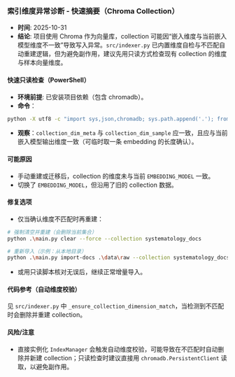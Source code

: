 ### 索引维度异常诊断 - 快速摘要（Chroma Collection）

- **时间**: 2025-10-31
- **结论**: 项目使用 Chroma 作为向量库，collection 可能因“嵌入维度与当前嵌入模型维度不一致”导致写入异常。`src/indexer.py` 已内置维度自检与不匹配自动重建逻辑，但为避免副作用，建议先用只读方式检查现有 collection 的维度与样本向量维度。

#### 快速只读检查（PowerShell）
- **环境前提**: 已安装项目依赖（包含 chromadb）。
- **命令**：
```bash
python -X utf8 -c "import sys,json,chromadb; sys.path.append('.'); from src.config import config; c=chromadb.PersistentClient(path=str(config.VECTOR_STORE_PATH)); col=c.get_or_create_collection(name=config.CHROMA_COLLECTION_NAME); md=getattr(col,'metadata',None); s=col.peek(limit=1); out={'vector_store_path':str(config.VECTOR_STORE_PATH),'collection':config.CHROMA_COLLECTION_NAME,'count':col.count(),'collection_dim_meta':(md.get('embedding_dimension') if md else None),'collection_dim_sample':(len(s['embeddings'][0]) if s and 'embeddings' in s and s['embeddings'] else None)}; print(json.dumps(out, ensure_ascii=False))"
```
- **观察**：`collection_dim_meta` 与 `collection_dim_sample` 应一致，且应与当前嵌入模型输出维度一致（可临时取一条 embedding 的长度确认）。

#### 可能原因
- 手动重建或迁移后，collection 的维度未与当前 `EMBEDDING_MODEL` 一致。
- 切换了 `EMBEDDING_MODEL`，但沿用了旧的 collection 数据。

#### 修复选项
- 仅当确认维度不匹配时再重建：
```bash
# 强制清空并重建（会删除当前集合）
python .\main.py clear --force --collection systematology_docs

# 重新导入（示例：从本地目录）
python .\main.py import-docs .\data\raw --collection systematology_docs --recursive
```
- 或用只读脚本核对无误后，继续正常增量导入。

#### 代码参考（自动维度校验）
见 `src/indexer.py` 中 `_ensure_collection_dimension_match`，当检测到不匹配时会删除并重建 collection。

#### 风险/注意
- 直接实例化 `IndexManager` 会触发自动维度校验，可能导致在不匹配时自动删除并新建 collection；只读检查时建议直接用 `chromadb.PersistentClient` 读取，以避免副作用。
